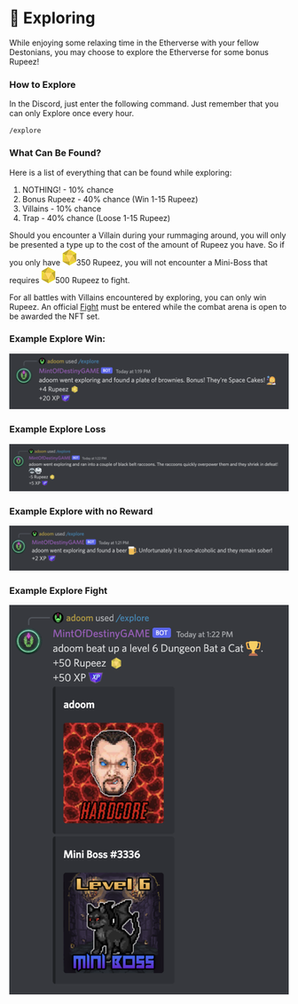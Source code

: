 # 🔎 Exploring

While enjoying some relaxing time in the Etherverse with your fellow Destonians, you may choose to explore the Etherverse for some bonus Rupeez!&#x20;

### How to Explore

In the Discord, just enter the following command. Just remember that you can only Explore once every hour.

```
/explore
```

### What Can Be Found?

Here is a list of everything that can be found while exploring:

1. NOTHING! - 10% chance
2. Bonus Rupeez - 40% chance (Win 1-15 Rupeez)
3. Villains - 10% chance
4. Trap - 40% chance (Loose 1-15 Rupeez)

Should you encounter a Villain during your rummaging around, you will only be presented a type up to the cost of the amount of Rupeez you have. So if you only have <img src="../../.gitbook/assets/Rupeez-small (9) (1).png" alt="" data-size="line">350 Rupeez, you will not encounter a Mini-Boss that requires <img src="../../.gitbook/assets/Rupeez-small (9) (1) (1).png" alt="" data-size="line">500 Rupeez to fight.

For all battles with Villains encountered by exploring, you can only win Rupeez. An official [Fight](../fighting.md) must be entered while the combat arena is open to be awarded the NFT set.

### Example Explore Win:

![](<../../.gitbook/assets/image (2).png>)

### Example Explore Loss

![](<../../.gitbook/assets/image (25) (1).png>)

### Example Explore with no Reward

![](<../../.gitbook/assets/image (31).png>)

### Example Explore Fight

![](<../../.gitbook/assets/image (9) (2).png>)
